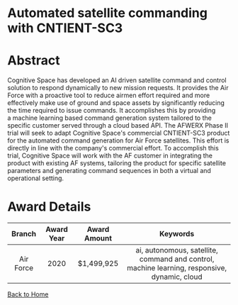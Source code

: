 
Automated satellite commanding with CNTIENT-SC3
===============================================

# Abstract


Cognitive Space has developed an AI driven satellite command and control solution to respond dynamically to new mission requests. It provides the Air Force with a proactive tool to reduce airmen effort required and more effectively make use of ground and space assets by significantly reducing the time required to issue commands. It accomplishes this by providing a machine learning based command generation system tailored to the specific customer served through a cloud based API. The AFWERX Phase II trial will seek to adapt Cognitive Space's commercial CNTIENT-SC3 product for the automated command generation for Air Force satellites. This effort is directly in line with the company's commercial effort. To accomplish this trial, Cognitive Space will work with the AF customer in integrating the product with existing AF systems, tailoring the product for specific satellite parameters and generating command sequences in both a virtual and operational setting.     

# Award Details

|Branch|Award Year|Award Amount|Keywords|
| :---: | :---: | :---: | :---: |
|Air Force|2020|$1,499,925|ai, autonomous, satellite, command and control, machine learning, responsive, dynamic, cloud|
  
  


[Back to Home](https://github.com/chrischow/dod_sbir_awards/Reports/DJ/#1667)
